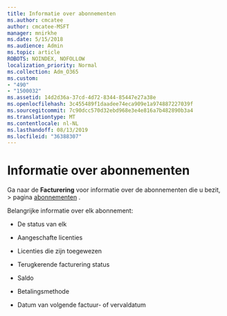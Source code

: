 ```yaml
---
title: Informatie over abonnementen
ms.author: cmcatee
author: cmcatee-MSFT
manager: mnirkhe
ms.date: 5/15/2018
ms.audience: Admin
ms.topic: article
ROBOTS: NOINDEX, NOFOLLOW
localization_priority: Normal
ms.collection: Adm_O365
ms.custom:
- "490"
- "1500032"
ms.assetid: 14d2d36a-37cd-4d72-8344-85447e27a38e
ms.openlocfilehash: 3c455489f1daadee74eca909e1a974887227039f
ms.sourcegitcommit: 7c90dcc570d32ebd968e3e4e816a7b482890b3a4
ms.translationtype: MT
ms.contentlocale: nl-NL
ms.lasthandoff: 08/13/2019
ms.locfileid: "36388307"
---
```

# <a name="subscription-information"></a>Informatie over abonnementen

Ga naar de **Facturering** voor informatie over de abonnementen die u bezit, \> pagina [abonnementen](https://go.microsoft.com/fwlink/p/?linkid=842054) .
  
Belangrijke informatie over elk abonnement:
  
- De status van elk

- Aangeschafte licenties

- Licenties die zijn toegewezen

- Terugkerende facturering status

- Saldo

- Betalingsmethode

- Datum van volgende factuur- of vervaldatum